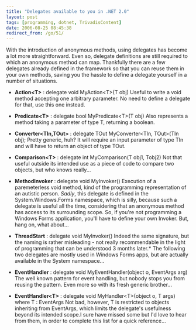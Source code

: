 ```yaml
---
title: "Delegates available to you in .NET 2.0"
layout: post
tags: [programming, dotnet, TrivadisContent]
date: 2006-08-25 08:45:38
redirect_from: /go/51/
---
```


With the introduction of anonymous methods, using delegates has become a lot more straightforward. Even so, delegate definitions are still required to which an anonymous method can map. Thankfully there are a few delegates already defined in the framework so that you can reuse them in your own methods, saving you the hassle to define a delegate yourself in a number of situations.

*   **Action&lt;T&gt;** : delegate void MyAction&lt;T&gt;(T obj)
Useful to write a void method accepting one arbitrary parameter. No need to define a delegate for that, use this one instead.
*   **Predicate&lt;T&gt;** : delegate bool MyPredicate&lt;T&gt;(T obj)
Also represents a method taking a parameter of type T, returning a boolean.
*   **Converter&lt;TIn,TOut&gt;** : delegate TOut MyConverter&lt;TIn, TOut&gt;(TIn obj);
Pretty generic, huh? It will require an input parameter of type TIn and will have to return an object of type TOut.
*   **Comparison&lt;T&gt;** : delegate int MyComparison(T obj1, Tobj2)
Not that useful outside its intended use as a piece of code to compare two objects, but who knows really...
*   **MethodInvoker** : delegate void MyInvoker()
Execution of a paremeterless void method, kind of the programming representation of an autistic person. _Sadly_, this delegate is defined in the System.Windows.Forms namespace, which is silly, because such a delegate is useful all the time, considering that an anonymous method has access to its surrounding scope. So, if you&#39;re not programming a Windows Forms application, you&#39;ll have to define your own Invoker. But, hang on, what about...
*   **ThreadStart** : delegate void MyInvoker()
Indeed the same signature, but the naming is rather misleading - not really recommendable in the light of programming that can be understood 3 months later.*   The following two delegates are mostly used in Windows Forms apps, but are actually available in the System namespace...

*   **EventHandler** : delegate void MyEventHandler(object o, EventArgs arg)
The well known pattern for event handling, but nobody stops you from reusing the pattern. Even more so with its fresh generic brother...
*   **EventHandler&lt;T&gt;** : delegate void MyHandler&lt;T&gt;(object o, T args) where T : EventArgs
Not bad, however, T is restricted to objects inheriting from EventArgs, which limits the delegate&#39;s usefulness beyond its intended scope.I sure have missed some but I&#39;d love to hear from them, in order to complete this list for a quick reference...